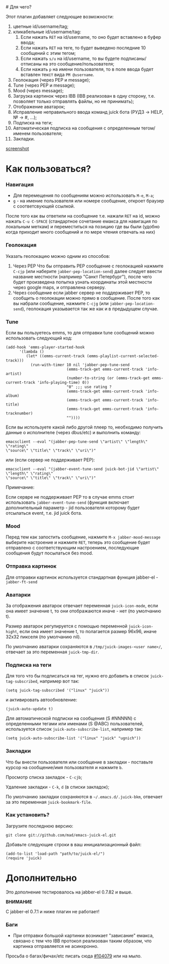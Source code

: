 <meta http-equiv="content-type" content="text/html; charset=utf-8" />
# Для чего?

Этот плагин добавляет следующие возможности:

1. цветные id/username/tag;
1. кликабельные id/username/tag:
    1. Если нажать `RET` на id/username, то оно будет вставлено в буфер ввода;
    1. Если нажать `RET` на теге, то будет выведено последние 10 сообщений с этим тегом;
    1. Если нажать `s/u` на id/username, то вы будете подписаны/отписаны на это
    сообщение/пользователя;
    1. Если нажать `p` на имени пользователя, то в поле ввода будет вставлен
    текст вида `PM @username`.
1. Геолокация (через PEP и message);
1. Tune (через PEP и message);
1. Mood (через message);
1. Загрузка картинок через IBB (IBB реализован в одну сторону, т.е. позволяет
только отправлять файлы, но не принимать);
1. Отображение аватарок;
1. Исправление неправильного ввода команд juick бота (РУДЗ -> HELP, № -> #, ...);
1. Подписка на теги;
1. Автоматическая подписка на сообщения с определенным тегом/именем пользователя;
1. Закладки.

[screenshot](http://img14.imageshack.us/img14/2484/juickwithavatar.jpg)

# Как пользоваться?

### Навигация

- Для перемещения по сообщениям можно использовать `M-e`, `M-a`;
- `g` - на имение пользователя или номере сообщение, откроет браузер с
   соответсвующей ссылкой.

После того как вы ответили на сообщение т.е. нажали `RET` на id, можно нажать
`C-u C-SPACE` (стандартное сочетание емакса для навигация по локальным меткам) и
переместиться на позицию где вы были (удобно когда приходит много сообщений и
по мере чтения отвечать на них)

### Геолокация

Указать геолокацию можно одним из способов:

1. Через PEP
Что бы отправить PEP сообщение с геолокацией нажмите `C-cjp` (или
наберите `jabber-pep-location-send`)
далее следует ввести название местности (например "Санкт Петербург"), после
чего будет произведена попытка узнать координаты этой местности через google
maps, и отправлена серверу.
1. Через сообщение eсли jabber сервер не поддерживает PEP, то сообщить о
геолокации можно прямо в сообщение. После того как вы набрали сообщение,
нажмите `C-cjg` (или `jabber-pep-location-send`), геолокация указывается так
же как и в предыдущем случае.

### Tune

Если вы пользуетесь emms, то для отправки tune сообщений можно использовать следующий код:

    (add-hook 'emms-player-started-hook
          '(lambda ()
             (let* ((emms-current-track (emms-playlist-current-selected-track)))
               (run-with-timer 10 nil 'jabber-pep-tune-send
                               (emms-track-get emms-current-track 'info-artist)
                               (number-to-string (or (emms-track-get emms-current-track 'info-playing-time) 0))
                               "0" ;;; use rating ?
                               (emms-track-get emms-current-track 'info-album)
                               (emms-track-get emms-current-track 'info-title)
                               (emms-track-get emms-current-track 'info-tracknumber)
                               ""))))

Если вы используете какой либо другой плеер то, необходимо получить данные о
исполнителе (через dbus/etc) и выполнить команду:

    emacsclient --eval "(jabber-pep-tune-send \"artist\" \"length\" \"rating\"
    \"source\" \"title\" \"track\" \"uri\")"

или (если сервер не поддерживает PEP):

    emacsclient --eval "(jabber-event-tune-send juick-bot-jid \"artist\" \"length\" \"rating\"
    \"source\" \"title\" \"track\" \"uri\")"


Примечание:

Если сервре не поддерживает PEP то в случае emms стоит использовать
`jabber-event-tune-send` (функция включает дополнительный параметр - jid
пользователя которому будет отсылаться event, т.е. jid juick бота.

### Mood

Перед тем как запостить сообщение, нажмите `M-x jabber-mood-message` выберите
настроение и нажмите `RET`, теперь это сообщение будет отправлено с
соответствующим настроением, последующие сообщения будут посылаться без mood.

### Отправка картинок

Для отправки картинок используется стандартная функция jabber-el -
`jabber-ft-send`

### Аватарки

За отображения аватарок отвечает переменная `juick-icon-mode`, если она имеет
значение t, то они отображаются иначе - нет (по умолчанию t).

Размер аватарок регулируется с помощью переменной `juick-icon-hight`, если она
имеет значение t, то полагается размер 96x96, иначе  32x32 пикселя (по
умолчанию nil).

По умолчанию аватарки сохраняются в `/tmp/juick-images-<user name>/`, отвечает
за это переменная `juick-tmp-dir`.

### Подписка на теги

Для того что бы подписаться на тег, нужно его добавить в список
`juick-tag-subscribed`, например вот так:

    (setq juick-tag-subscribed '("linux" "juick"))

и активировать автообновление:

    (juick-auto-update t)

Для автоматической подписки на сообщения (S #NNNNN) с определенными тегами или
именами (S @ABC) пользователей, используется список
`juick-auto-subscribe-list`, например так:

    (setq juick-auto-subscribe-list '("linux" "juick" "ugnich"))

### Закладки

Что бы внести пользователя или сообщение в закладки - поставьте курсор на
сообщение/имя пользователя и нажмите `b`.

Просмотр списка закладок - `C-cjb`;

Удаление закладки - `C-k`, `d` (в списки закладок);

По умолчанию закладки сохраняются в `~/.emacs.d/.juick-bkm`, отвечает за это
переменная `juick-bookmark-file`.

### Как установить?

Загрузите последнюю версию:

    git clone git://github.com/mad/emacs-juick-el.git

Добавьте следующие строки в ваш инициализационный файл:

    (add-to-list 'load-path "path/to/juick-el/")
    (require 'juick)

# Дополнительно

Это дополнение тестировалось на jabber-el 0.7.82 и выше.

**ВНИМАНИЕ**

C jabber-el 0.7.1 и ниже плагин не работает!

### Баги

- При отправки большой картинки возникает "зависание" емакса, связано с тем что
  IBB протокол реализован таким образом, что картинка отправляется не
  асинхронно.

Просьба о багах/фичах/etc писать сюда [#104079](http://juick.com/mad/104079)
или на мыло.
